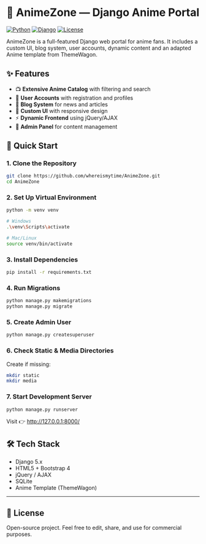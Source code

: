 # 🎌 AnimeZone — Django Anime Portal

[![Python](https://img.shields.io/badge/python-3.11+-blue.svg)](https://python.org)
[![Django](https://img.shields.io/badge/django-5.x-green.svg)](https://www.djangoproject.com)
[![License](https://img.shields.io/badge/license-MIT-yellow.svg)](LICENSE)

AnimeZone is a full-featured Django web portal for anime fans. It includes a custom UI, blog system, user accounts, dynamic content and an adapted Anime template from ThemeWagon.

## ✨ Features

- 📺 **Extensive Anime Catalog** with filtering and search
- 👥 **User Accounts** with registration and profiles  
- 📝 **Blog System** for news and articles
- 🎨 **Custom UI** with responsive design
- ⚡ **Dynamic Frontend** using jQuery/AJAX
- 🔑 **Admin Panel** for content management

## 🚀 Quick Start

### 1. Clone the Repository

```bash
git clone https://github.com/whereismytime/AnimeZone.git
cd AnimeZone
```

### 2. Set Up Virtual Environment

```bash
python -m venv venv

# Windows
.\venv\Scripts\activate

# Mac/Linux
source venv/bin/activate
```

### 3. Install Dependencies

```bash
pip install -r requirements.txt
```

### 4. Run Migrations

```bash
python manage.py makemigrations
python manage.py migrate
```

### 5. Create Admin User

```bash 
python manage.py createsuperuser
```

### 6. Check Static & Media Directories

Create if missing:
```bash
mkdir static
mkdir media
```

### 7. Start Development Server

```bash
python manage.py runserver
```

Visit 👉 http://127.0.0.1:8000/

## 🛠️ Tech Stack

- Django 5.x
- HTML5 + Bootstrap 4
- jQuery / AJAX
- SQLite
- Anime Template (ThemeWagon)

---

## 📄 License

Open-source project. Feel free to edit, share, and use for commercial purposes.


